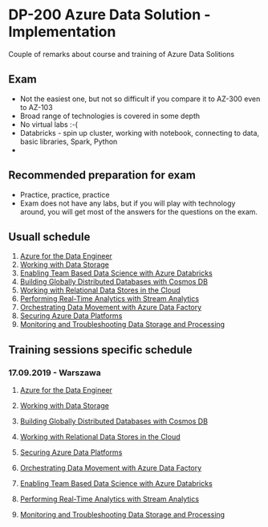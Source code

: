 # DP-200 Azure Data Solution - Implementation
Couple of remarks about course and training of Azure Data Solitions

## Exam
- Not the easiest one, but not so difficult if you compare it to AZ-300 even to AZ-103
- Broad range of technologies is covered in some depth
- No virtual labs :-(  
- Databricks - spin up cluster, working with notebook, connecting to data, basic libraries, Spark, Python
- 

## Recommended preparation for exam
- Practice, practice, practice
- Exam does not have any labs, but if you will play with technology around, you will get most of the answers for the questions on the exam.

## Usuall schedule
1. [Azure for the Data Engineer](mod01/Intro.md)
2. [Working with Data Storage](mod02/Storage.md)
3. [Enabling Team Based Data Science with Azure Databricks](mod03/DataBrick.md)
4. [Building Globally Distributed Databases with Cosmos DB](mod04/CosmoDB.md)
5. [Working with Relational Data Stores in the Cloud](mod05/AzureRDBMS.md)
6. [Performing Real-Time Analytics with Stream Analytics](mod06/AzureStream.md)
7. [Orchestrating Data Movement with Azure Data Factory](mod07/ADF.md)
8. [Securing Azure Data Platforms](mod08/AzureDataSecurity.md)
9. [Monitoring and Troubleshooting Data Storage and Processing](mod09/Monitoring.md)

## Training sessions specific schedule
### 17.09.2019 - Warszawa
1. [Azure for the Data Engineer](mod01/Intro.md)
2. [Working with Data Storage](mod02/Storage.md)
3. [Building Globally Distributed Databases with Cosmos DB](mod04/CosmoDB.md)
4. [Working with Relational Data Stores in the Cloud](mod05/AzureRDBMS.md)
5. [Securing Azure Data Platforms](mod08/AzureDataSecurity.md)


6. [Orchestrating Data Movement with Azure Data Factory](mod07/ADF.md)
7. [Enabling Team Based Data Science with Azure Databricks](mod03/DataBrick.md)
8. [Performing Real-Time Analytics with Stream Analytics](mod06/AzureStream.md)
9. [Monitoring and Troubleshooting Data Storage and Processing](mod09/Monitoring.md)
